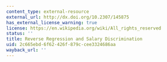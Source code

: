 ```yaml
---
content_type: external-resource
external_url: http://dx.doi.org/10.2307/145875
has_external_license_warning: true
license: https://en.wikipedia.org/wiki/All_rights_reserved
status: ''
title: Reverse Regression and Salary Discrimination
uid: 2c665ebd-6f62-426f-879c-cee3324686aa
wayback_url: ''
---
```

